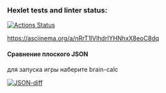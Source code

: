 ### Hexlet tests and linter status:
[![Actions Status](https://github.com/JunglePowa/frontend-project-lvl2/workflows/hexlet-check/badge.svg)](https://github.com/JunglePowa/frontend-project-lvl2/actions)

https://asciinema.org/a/nRrT1lVlhdrIYHNhxX8eoC8dq

#### Сравнение плоского JSON

для запуска игры наберите brain-calc

[![JSON-diff](https://asciinema.org/a/nRrT1lVlhdrIYHNhxX8eoC8dq.svg)](https://asciinema.org/a/nRrT1lVlhdrIYHNhxX8eoC8dq)